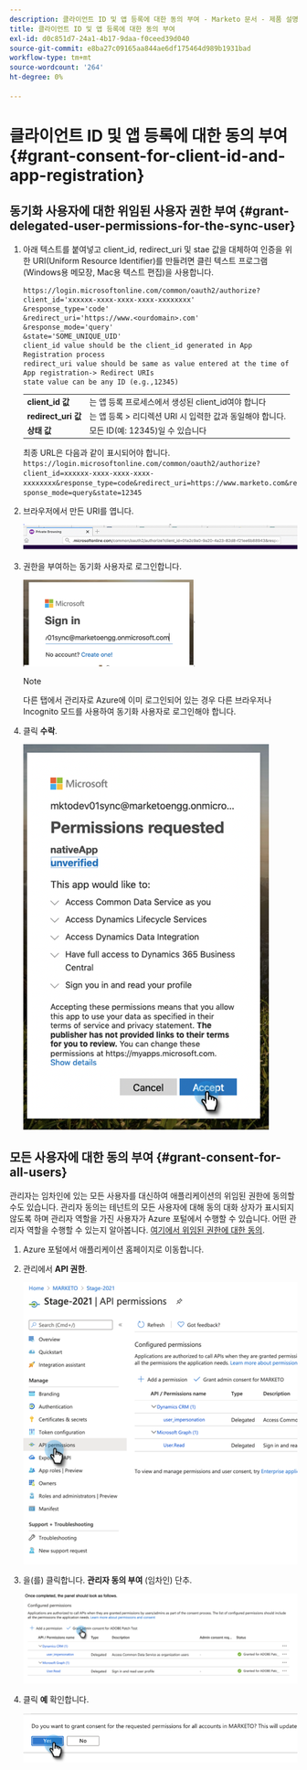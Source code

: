 ```yaml
---
description: 클라이언트 ID 및 앱 등록에 대한 동의 부여 - Marketo 문서 - 제품 설명서
title: 클라이언트 ID 및 앱 등록에 대한 동의 부여
exl-id: d0c851d7-24a1-4b17-9daa-f0ceed39d040
source-git-commit: e8ba27c09165aa844ae6df175464d989b1931bad
workflow-type: tm+mt
source-wordcount: '264'
ht-degree: 0%

---
```


# 클라이언트 ID 및 앱 등록에 대한 동의 부여 {#grant-consent-for-client-id-and-app-registration}

## 동기화 사용자에 대한 위임된 사용자 권한 부여 {#grant-delegated-user-permissions-for-the-sync-user}

1. 아래 텍스트를 붙여넣고 client_id, redirect_uri 및 stae 값을 대체하여 인증을 위한 URI(Uniform Resource Identifier)를 만들려면 클린 텍스트 프로그램(Windows용 메모장, Mac용 텍스트 편집)을 사용합니다.

   ```
   https://login.microsoftonline.com/common/oauth2/authorize?
   client_id='xxxxxx-xxxx-xxxx-xxxx-xxxxxxxx'
   &response_type='code'
   &redirect_uri='https://www.<ourdomain>.com'
   &response_mode='query'
   &state='SOME_UNIQUE_UID'
   client_id value should be the client_id generated in App Registration process
   redirect_uri value should be same as value entered at the time of App registration-> Redirect URIs
   state value can be any ID (e.g.,12345)
   ```

   <table> 
    <colgroup> 
     <col> 
     <col> 
    </colgroup> 
    <tbody> 
     <tr> 
      <td><strong>client_id 값</strong></td> 
      <td>는 앱 등록 프로세스에서 생성된 client_id여야 합니다</td> 
     </tr> 
     <tr> 
      <td><strong>redirect_uri 값</strong></td> 
      <td>는 앱 등록 &gt; 리디렉션 URI 시 입력한 값과 동일해야 합니다.</td> 
     </tr> 
     <tr> 
      <td><strong>상태 값</strong></td> 
      <td>모든 ID(예: 12345)일 수 있습니다</td> 
     </tr> 
    </tbody> 
   </table>

   최종 URL은 다음과 같이 표시되어야 합니다. `https://login.microsoftonline.com/common/oauth2/authorize?client_id=xxxxxx-xxxx-xxxx-xxxx-xxxxxxxx&response_type=code&redirect_uri=https://www.marketo.com&response_mode=query&state=12345`

1. 브라우저에서 만든 URI를 엽니다.

   ![](assets/grant-consent-for-client-id-app-registration-1.png)

1. 권한을 부여하는 동기화 사용자로 로그인합니다.

   ![](assets/grant-consent-for-client-id-app-registration-2.png)

   >[!NOTE]
   >
   >다른 탭에서 관리자로 Azure에 이미 로그인되어 있는 경우 다른 브라우저나 Incognito 모드를 사용하여 동기화 사용자로 로그인해야 합니다.

1. 클릭 **수락**.

   ![](assets/grant-consent-for-client-id-app-registration-3.png)

## 모든 사용자에 대한 동의 부여 {#grant-consent-for-all-users}

관리자는 임차인에 있는 모든 사용자를 대신하여 애플리케이션의 위임된 권한에 동의할 수도 있습니다. 관리자 동의는 테넌트의 모든 사용자에 대해 동의 대화 상자가 표시되지 않도록 하며 관리자 역할을 가진 사용자가 Azure 포털에서 수행할 수 있습니다. 어떤 관리자 역할을 수행할 수 있는지 알아봅니다. [여기에서 위임된 권한에 대한 동의](https://docs.microsoft.com/en-us/azure/active-directory/roles/permissions-reference).

1. Azure 포털에서 애플리케이션 홈페이지로 이동합니다.

1. 관리에서 **API 권한**.

   ![](assets/grant-consent-for-client-id-app-registration-4.png)

1. 을(를) 클릭합니다. **관리자 동의 부여** (임차인) 단추.

   ![](assets/grant-consent-for-client-id-app-registration-5.png)

1. 클릭 **예** 확인합니다.

   ![](assets/grant-consent-for-client-id-app-registration-6.png)

